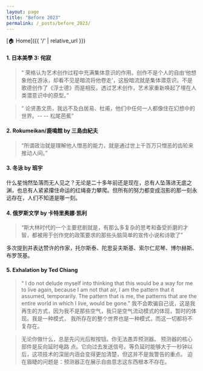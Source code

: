 ```yaml
---
layout: page
title: "Before 2023"
permalink: /_posts/before_2023/
---
```


[🏠 Home]({{ '/' | relative_url }})

#### 1. 日本美學 3: 侘寂
> “ 荣格认为艺术创作过程中充满集体意识的作用。创作不是个人的自由‘他想象他在游泳，却看不见是暗流将他卷走’，这股暗流就是集体潜意识。不是歌德创作了《浮士德》而是相反。透过艺术创作，艺术家重新唤起了埋在人类潜意识中的原型。” 

> “ 论贤愚文质，我远不及白居易、杜甫，他们中任何一人都像住在幻想中的世界。-- -- 松尾芭蕉” 

#### 2. Rokumeikan/鹿鳴館 by 三島由紀夫
> “所谓政治就是理解他人憎恶的能力，就是通过世上千百万只憎恶的齿轮来推动人间。”

#### 3. 冬泳 by 班宇
什么星悄然坠落而无人见之？无论是二十多年前还是现在，总有人坠落进无底之渊，也总有人紧紧攥住命运的红绳奋力攀爬。但所有的努力都变成泡影的那一刻永远存在，人们不知道是哪一刻。

#### 4.  俄罗斯文学 by 卡特里奥娜·凯利  
> “斯大林时代的一个主要悲剧就是，有那么多复杂的思考和备受折磨的才智，都被用于创作党的政策要求的那些头脑简单的宣传小说和诗歌了”

多次提到并表达赞许的作家，托尔斯泰、陀思妥夫斯基、索尔仁尼琴、博尔赫斯、布罗茨基。

#### 5.  Exhalation by Ted Chiang
> “ I do not delude myself into thinking that this would be a way for me to live again,
because I am not that air, I am the pattern that it assumed, temporarily. The pattern that is me,
the patterns that are the entire world in which I live, would be gone.”
我不会欺骗自己说，这是我再生的方式，因为我不是那些空气，我只是空气流动模式的体现，暂时的体现。我是一种模式，
我所存在的整个世界也是一种模式，而这一切都将不复存在。


> 无论你做什么，总是先闪光后揿按钮。你无法愚弄预测器。 预测器的核心部件是反向延时电路 点。它向过去发送信号。等负延时能够大于一秒钟以后，这项技术的深层内涵会变得更加清楚，但这并不是我警告的重点。 迫在眉睫的问题是：预测器正在展示自由意志这东西根本不存在。


